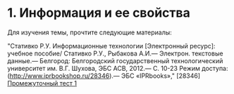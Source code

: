 # 1. Информация и ее свойства
Для изучения темы, прочтите следующие материалы:

"Стативко Р.У. Информационные технологии [Электронный ресурс]: учебное пособие/ Стативко Р.У., Рыбакова А.И.— Электрон. текстовые данные.— Белгород: Белгородский государственный технологический университет им. В.Г. Шухова, ЭБС АСВ, 2012.— С. 10-23 Режим доступа: (http://www.iprbookshop.ru/28346).— ЭБС «IPRbooks»," [28346]
 [Промежуточный тест 1](https://edu.rosdistant.ru/mod/quiz/view.php?id=13388)